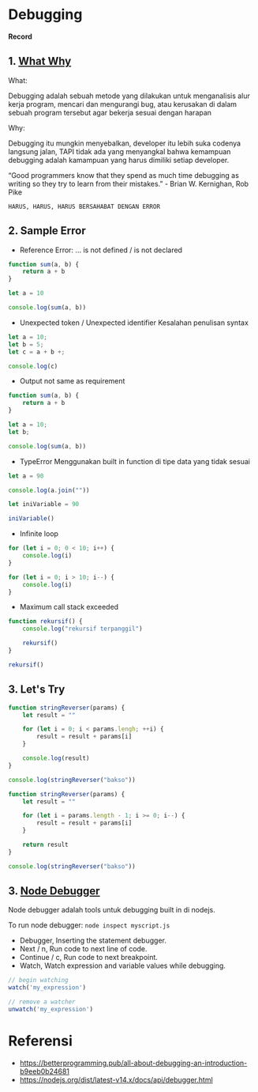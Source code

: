 # Debugging

**Record**

## 1. [What Why](https://expressjs.com/en/guide/writing-middleware.html)

What:

Debugging adalah sebuah metode yang dilakukan untuk menganalisis alur kerja program, mencari dan mengurangi bug, atau kerusakan di dalam sebuah program tersebut agar bekerja sesuai dengan harapan

Why:

Debugging itu mungkin menyebalkan, developer itu lebih suka codenya langsung jalan, TAPI tidak ada yang menyangkal bahwa kemampuan debugging adalah kamampuan yang harus dimiliki setiap developer. 

“Good programmers know that they spend as much time debugging as writing so they try to learn from their mistakes.” - Brian W. Kernighan, Rob Pike

`HARUS, HARUS, HARUS BERSAHABAT DENGAN ERROR`

## 2. Sample Error

- Reference Error: ... is not defined / is not declared 

```js
function sum(a, b) {
    return a + b
}

let a = 10

console.log(sum(a, b))
```

- Unexpected token / Unexpected identifier
Kesalahan penulisan syntax

```js
let a = 10;
let b = 5;
let c = a + b +;

console.log(c)
```

- Output not same as requirement
```js
function sum(a, b) {
    return a + b
}

let a = 10;
let b;

console.log(sum(a, b))
```

- TypeError
Menggunakan built in function di tipe data yang tidak sesuai
```js
let a = 90

console.log(a.join(""))
```

```js
let iniVariable = 90

iniVariable()
```

- Infinite loop
```js
for (let i = 0; 0 < 10; i++) {
    console.log(i)
}

for (let i = 0; i > 10; i--) {
    console.log(i)
}
```

- Maximum call stack exceeded
```js
function rekursif() {
    console.log("rekursif terpanggil")

    rekursif()
}

rekursif()
```

## 3. Let's Try
```js
function stringReverser(params) {
    let result = ""

    for (let i = 0; i < params.lengh; ++i) {
        result = result + params[i]
    }

    console.log(result)
}

console.log(stringReverser("bakso"))
```

```js
function stringReverser(params) {
    let result = ""

    for (let i = params.length - 1; i >= 0; i--) {
        result = result + params[i]
    }

    return result
}

console.log(stringReverser("bakso"))
```

## 3. [Node Debugger](https://nodejs.org/dist/latest-v14.x/docs/api/debugger.html)
Node debugger adalah tools untuk debugging built in di nodejs.

To run node debugger:
`node inspect myscript.js`

- Debugger, Inserting the statement debugger.
- Next / n, Run code to next line of code.
- Continue / c, Run code to next breakpoint.
- Watch, Watch expression and variable values while debugging.

```js
// begin watching 
watch('my_expression')

// remove a watcher
unwatch('my_expression')

```

# Referensi 
- https://betterprogramming.pub/all-about-debugging-an-introduction-b9eeb0b24681
- https://nodejs.org/dist/latest-v14.x/docs/api/debugger.html
